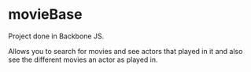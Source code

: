 # movieBase

Project done in Backbone JS.

Allows you to search for movies and see actors that played in it and also see the different movies an actor as played in.
